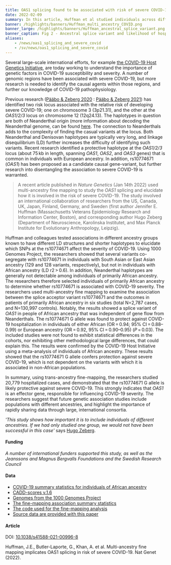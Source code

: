 ```yaml
---
title: OAS1 splicing found to be associated with risk of severe COVID-19
date: 2022-02-09
summary: In this article, Huffman et al studied individuals across different ancestry groups and discusses the association between OAS1 slpicing and severity of COVID-19. Data related to this study is shared pubicly.
banner: /highlights/banners/Huffman_multi_ancestry_COVID.png
banner_large: /highlights/banners/Huffman_ancestral_splice_variant.png
banner_caption: Fig 2 - Ancestral splice variant and likelihood of hospitalization on SARS-CoV-2 infection from Huffman et al. (2022)
aliases:
    - /news/oas1_splicing_and_severe_covid
    - /sv/news/oas1_splicing_and_severe_covid
---
```


Several large-scale international efforts, for example [the COVID-19 Host Genetics Initiative](https://doi.org/10.1038/s41586-021-03767-x), are today working to understand the importance of genetic factors in COVID-19 susceptibility and severity. A number of genomic regions have been associated with severe COVID-19, but more research is needed to identify the causal agents within those regions, and further our knowledge of COVID-19 pathophysiology.

Previous research ([Pääbo & Zeberg 2020](https://doi.org/10.1038/s41586-020-2818-3) : [Pääbo & Zeberg 2021](https://doi.org/10.1073/pnas.2026309118)) has identified two risk locus associated with the relative risk of developing severe COVID-19; one on chromosome 3 (3p21.31), and the other at the *OAS1/2/3* locus on chromosome 12 (12q24.13). The haplotypes in question are both of Neanderthal origin (more information about decoding the Neanderthal genome, can be found [here](https://www.mpg.de/13894984/neandertal-genome-project). The connection to Neanderthals adds to the complexity of finding the casual variants at the locus. Both Neanderthal and Denisovan haplotypes are typically very long, and linkage disequilibrium (LD) further increases the difficulty of identifying such variants. Recent research identified a protective haplotype at the *OAS1/2/3* locus (about 75 kb in length, spanning *OAS1*, *OAS2*, and *OAS3* genes) that is common in individuals with European ancestry. In addition, rs10774671 (*OAS1*) has been proposed as a candidate causal gene-variant, but further research into disentangling the association to severe COVID-19 is warranted.

>A recent article published in *Nature Genetics* (Jan 14th 2022) used multi-ancestry fine mapping to study the *OAS1* splicing and elucidate how it is involved in the risk of severe COVID-19. The study involved an international collaboration of researchers from the US, Canada, UK, Japan, Finland, Germany, and Sweden (first author Jennifer E. Huffman (Massachusetts Veterans Epidemiology Research and Information Center, Boston), and corresponding author Hugo Zeberg (Department of Neuroscience, Karolinska Institutet, and Max Planck Institute for Evolutionary Anthropology, Leipzig).

Huffman and colleagues tested associations in different ancestry groups known to have different LD structures and shorter haplotypes to elucidate which SNPs at the rs10774671 affect the severity of COVID-19. Using 1000 Genomes Project, the researchers showed that several variants co-segregate with rs10774671 in individuals with South Asian or East Asian ancestry (129 and 128 variants, respectively), but not in individuals with African ancestry (LD  r2 > 0.6). In addition, Neanderthal haplotypes are generally not detectable among individuals of primarily African ancestry. The researchers therefore selected individuals of primarily African ancestry to determine whether rs10774671 is associated with COVID-19 severity. The researchers used multi-ancestry fine mapping to examine the association between the splice acceptor variant rs10774671 and the outcomes in patients of primarily African ancestry in six studies (total N=2,787 cases, and N=130,997 controls). Notably, the results showed a splice variant of *OAS1* in people of African ancestry that was independent of gene flow from Neanderthals. The rs10774671 G allele was found to protect against COVID-19 hospitalization in individuals of either African (OR = 0.94; 95% CI = 0.88–0.99) or European ancestry (OR = 0.92, 95% CI = 0.90–0.95) (*P* = 0.03). The included studies were not found to exhibit statistical differences in the cohorts, nor exhibiting other methodological large differences, that could explain this. The results were confirmed by the COVID-19 Host Initiative using a meta-analysis of individuals of African ancestry. These results showed that the rs10774671 G allele confers protection against severe COVID-19, which is not dependent on the variants with which it is associated in non-African populations.

In summary, using trans-ancestry fine-mapping, the researchers studied 20,779 hospitalized cases, and demonstrated that the rs10774671 G allele is likely protective against severe COVID-19. This strongly indicates that *OAS1* is an effector gene, responsible for influencing COVID-19 severity. The researchers suggest that future genetic association studies include populations with different ancestries, and highlight the importance of rapidly sharing data through large, international consortia.

*'This study shows how important it is to include individuals of different ancestries. If we had only studied one group, we would not have been successful in this case'* says [Hugo Zeberg](https://staff.ki.se/people/hugo-zeberg).

#### Funding

*A number of international funders supported this study, as well as the Jeanssons and Magnus Bergvalls Foundations  and the Swedish Research Council*

#### Data

* [COVID-19 summary statistics for individuals of African ancestry](https://www.covid19hg.org/results/r6/)
* [CADD-scores v.1.6](https://cadd.gs.washington.edu/score)
* [Genomes from the 1000 Genomes Project](https://www.internationalgenome.org/data)
* [The fine-mapping association summary statistics](https://doi.org/10.5281/zenodo.5708333)
* [The code used for the fine-mapping analysis](https://doi.org/10.5281/zenodo.5708333)
* [Source data are provided with this paper](https://www.nature.com/articles/s41588-021-00996-8#Sec17)

#### Article

DOI: [10.1038/s41588-021-00996-8](https://www.nature.com/articles/s41588-021-00996-8)

Huffman, J.E., Butler-Laporte, G., Khan, A. et al. Multi-ancestry fine mapping implicates OAS1 splicing in risk of severe COVID-19. Nat Genet (2022).
